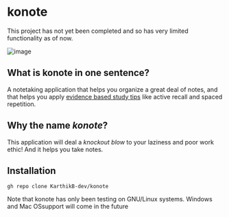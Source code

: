 # konote
This project has not yet been completed and so has very limited functionality as of now.

![image](https://user-images.githubusercontent.com/55643522/111233451-3da39f80-85aa-11eb-80d2-875718ff4ae6.png)


## What is konote in one sentence?
A notetaking application that helps you organize a great deal of notes, and that helps you apply 
[evidence based study tips](https://www.youtube.com/watch?v=k5A26Sc63F0) like active recall and spaced repetition.


## Why the name _konote_?
This application will deal a _knockout blow_ to your laziness and poor work ethic!
And it helps you take notes.


## Installation

```gh repo clone KarthikB-dev/konote```


Note that konote has only been testing on GNU/Linux systems. Windows and Mac OSsupport will come in the future
